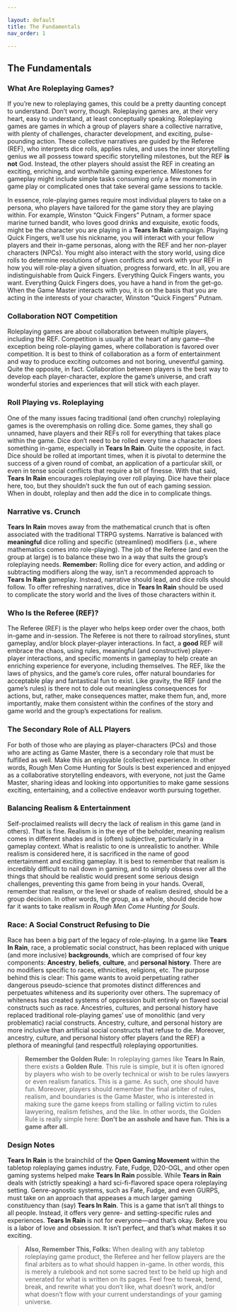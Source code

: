 ```yaml
---

layout: default
title: The Fundamentals
nav_order: 1

---
```



## The Fundamentals
### What Are Roleplaying Games?
If you’re new to roleplaying games, this could be a pretty daunting concept to understand. Don’t worry, though. Roleplaying games are, at their very heart, easy to understand, at least conceptually speaking. Roleplaying games are games in which a group of players share a collective narrative, with plenty of challenges, character development, and exciting, pulse-pounding action. These collective narratives are guided by the Referee (REF), who interprets dice rolls, applies rules, and uses the inner storytelling genius we all possess toward specific storytelling milestones, but the REF **is not** God. Instead, the other players should assist the REF in creating an exciting, enriching, and worthwhile gaming experience. Milestones for gameplay might include simple tasks consuming only a few moments in game play or complicated ones that take several game sessions to tackle.

In essence, role-playing games require most individual players to take on a persona, who players have tailored for the game story they are playing within. For example, Winston “Quick Fingers” Putnam, a former space marine turned bandit, who loves good drinks and exquisite, exotic foods, might be the character you are playing in a **Tears In Rain** campaign. Playing Quick Fingers, we’ll use his nickname, you will interact with your fellow players and their in-game personas, along with the REF and her non-player characters (NPCs). You might also interact with the story world, using dice rolls to determine resolutions of given conflicts and work with your REF in how you will role-play a given situation, progress forward, etc. In all, you are indistinguishable from Quick Fingers. Everything Quick Fingers wants, you want. Everything Quick Fingers does, you have a hand in from the get-go. When the Game Master interacts with you, it is on the basis that you are acting in the interests of your character, Winston “Quick Fingers” Putnam.

### Collaboration NOT Competition
Roleplaying games are about collaboration between multiple players, including the REF. Competition is usually at the heart of any game—the exception being role-playing games, where collaboration is favored over competition. It is best to think of collaboration as a form of entertainment and way to produce exciting outcomes and not boring, uneventful gaming. Quite the opposite, in fact. Collaboration between players is the best way to develop each player-character, explore the game’s universe, and craft wonderful stories and experiences that will stick with each player.

### Roll Playing vs. Roleplaying
One of the many issues facing traditional (and often crunchy) roleplaying games is the overemphasis on rolling dice. Some games, they shall go unnamed, have players and their REFs roll for everything that takes place within the game. Dice don’t need to be rolled every time a character does something in-game, especially in **Tears In Rain**. Quite the opposite, in fact. Dice should be rolled at important times, when it is pivotal to determine the success of a given round of combat, an application of a particular skill, or even in tense social conflicts that require a bit of finesse. With that said, **Tears In Rain** encourages roleplaying over roll playing. Dice have their place here, too, but they shouldn’t suck the fun out of each gaming session. When in doubt, roleplay and then add the dice in to complicate things.

### Narrative vs. Crunch
**Tears In Rain** moves away from the mathematical crunch that is often associated with the traditional TTRPG systems. Narrative is balanced with **meaningful** dice rolling and specific (streamlined) modifiers (i.e., where mathematics comes into role-playing). The job of the Referee (and even the group at large) is to balance these two in a way that suits the group’s roleplaying needs. **Remember:** Rolling dice for every action, and adding or subtracting modifiers along the way, isn’t a recommended approach to **Tears In Rain** gameplay. Instead, narrative should lead, and dice rolls should follow. To offer refreshing narratives, dice in **Tears In Rain** should be used to complicate the story world and the lives of those characters within it.

### Who Is the Referee (REF)?
The Referee (REF) is the player who helps keep order over the chaos, both in-game and in-session. The Referee is not there to railroad storylines, stunt gameplay, and/or block player-player interactions. In fact, a **good** REF will embrace the chaos, using rules, meaningful (and constructive) player-player interactions, and specific moments in gameplay to help create an enriching experience for everyone, including themselves. The REF, like the laws of physics, and the game’s core rules, offer natural boundaries for acceptable play and fantastical fun to exist. Like gravity, the REF (and the game’s rules) is there not to dole out meaningless consequences for actions, but, rather, make consequences matter, make them fun, and, more importantly, make them consistent within the confines of the story and game world and the group’s expectations for realism.

### The Secondary Role of ALL Players
For both of those who are playing as player-characters (PCs) and those who are acting as Game Master, there is a secondary role that must be fulfilled as well. Make this an enjoyable (collective) experience. In other words, Rough Men Come Hunting for Souls is best experienced and enjoyed as a collaborative storytelling endeavors, with everyone, not just the Game Master, sharing ideas and looking into opportunities to make game sessions exciting, entertaining, and a collective endeavor worth pursuing together.

### Balancing Realism & Entertainment
Self-proclaimed realists will decry the lack of realism in this game (and in others). That is fine. Realism is in the eye of the beholder, meaning realism comes in different shades and is (often) subjective, particularly in a gameplay context. What is realistic to one is unrealistic to another. While realism is considered here, it is sacrificed in the name of good entertainment and exciting gameplay. It is best to remember that realism is incredibly difficult to nail down in gaming, and to simply obsess over all the things that should be realistic would present some serious design challenges, preventing this game from being in your hands. Overall, remember that realism, or the level or shade of realism desired, should be a group decision. In other words, the group, as a whole, should decide how far it wants to take realism in _Rough Men Come Hunting for Souls_.

### Race: A Social Construct Refusing to Die
Race has been a big part of the legacy of role-playing. In a game like **Tears In Rain**, race, a problematic social construct, has been replaced with unique (and more inclusive) **backgrounds**, which are comprised of four key components: **Ancestry**, **beliefs**, **culture**, and **personal history**. There are no modifiers specific to races, ethnicities, religions, etc. The purpose behind this is clear: This game wants to avoid perpetuating rather dangerous pseudo-science that promotes distinct differences and perpetuates whiteness and its superiority over others. The supremacy of whiteness has created systems of oppression built entirely on flawed social constructs such as race. Ancestries, cultures, and personal history have replaced traditional role-playing games’ use of monolithic (and very problematic) racial constructs. Ancestry, culture, and personal history are more inclusive than artificial social constructs that refuse to die. Moreover, ancestry, culture, and personal history offer players (and the REF) a plethora of meaningful (and respectful) roleplaying opportunities.

> **Remember the Golden Rule:** In roleplaying games like **Tears In Rain**, there exists a **Golden Rule**. This rule is simple, but it is often ignored by players who wish to be overly technical or wish to be rules lawyers or even realism fanatics. This is a game. As such, one should have fun. Moreover, players should remember the final arbiter of rules, realism, and boundaries is the Game Master, who is interested in making sure the game keeps from stalling or falling victim to rules lawyering, realism fetishes, and the like. In other words, the Golden Rule is really simple here: **Don’t be an asshole and have fun.** **This is a game after all.**

### Design Notes
**Tears In Rain** is the brainchild of the **Open Gaming Movement** within the tabletop roleplaying games industry. Fate, Fudge, D20-OGL, and other open gaming systems helped make **Tears In Rain** possible. While **Tears in Rain** deals with (strictly speaking) a hard sci-fi-flavored space opera roleplaying setting. Genre-agnostic systems, such as Fate, Fudge, and even GURPS, must take on an approach that appeases a much larger gaming constituency than (say) **Tears In Rain**. This is a game that isn’t all things to all people. Instead, it offers very genre- and setting-specific rules and experiences. **Tears In Rain** is not for everyone—and that’s okay. Before you is a labor of love and obsession. It isn’t perfect, and that’s what makes it so exciting.

> **Also, Remember This, Folks:** When dealing with any tabletop roleplaying game product, the Referee and her fellow players are the final arbiters as to what should happen in-game. In other words, this is merely a rulebook and not some sacred text to be held up high and venerated for what is written on its pages. Feel free to tweak, bend, break, and rewrite what you don’t like, what doesn’t work, and/or what doesn’t flow with your current understandings of your gaming universe.

